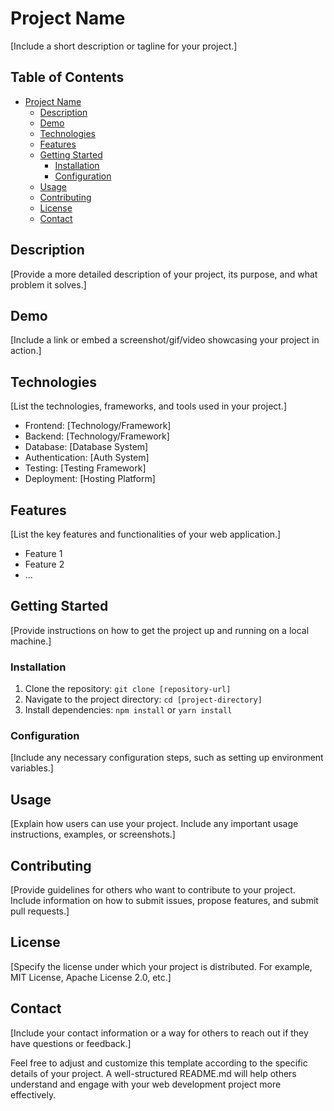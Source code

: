 # Project Name

[Include a short description or tagline for your project.]

## Table of Contents

- [Project Name](#project-name)
  - [Description](#description)
  - [Demo](#demo)
  - [Technologies](#technologies)
  - [Features](#features)
  - [Getting Started](#getting-started)
    - [Installation](#installation)
    - [Configuration](#configuration)
  - [Usage](#usage)
  - [Contributing](#contributing)
  - [License](#license)
  - [Contact](#contact)

## Description

[Provide a more detailed description of your project, its purpose, and what problem it solves.]

## Demo

[Include a link or embed a screenshot/gif/video showcasing your project in action.]

## Technologies

[List the technologies, frameworks, and tools used in your project.]

- Frontend: [Technology/Framework]
- Backend: [Technology/Framework]
- Database: [Database System]
- Authentication: [Auth System]
- Testing: [Testing Framework]
- Deployment: [Hosting Platform]

## Features

[List the key features and functionalities of your web application.]

- Feature 1
- Feature 2
- ...

## Getting Started

[Provide instructions on how to get the project up and running on a local machine.]

### Installation

1. Clone the repository: `git clone [repository-url]`
2. Navigate to the project directory: `cd [project-directory]`
3. Install dependencies: `npm install` or `yarn install`

### Configuration

[Include any necessary configuration steps, such as setting up environment variables.]

## Usage

[Explain how users can use your project. Include any important usage instructions, examples, or screenshots.]

## Contributing

[Provide guidelines for others who want to contribute to your project. Include information on how to submit issues, propose features, and submit pull requests.]

## License

[Specify the license under which your project is distributed. For example, MIT License, Apache License 2.0, etc.]

## Contact

[Include your contact information or a way for others to reach out if they have questions or feedback.]

Feel free to adjust and customize this template according to the specific details of your project. A well-structured README.md will help others understand and engage with your web development project more effectively.
